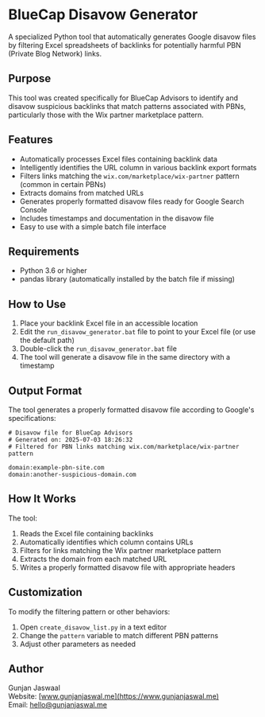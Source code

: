 # BlueCap Disavow Generator

A specialized Python tool that automatically generates Google disavow files by filtering Excel spreadsheets of backlinks for potentially harmful PBN (Private Blog Network) links.

## Purpose

This tool was created specifically for BlueCap Advisors to identify and disavow suspicious backlinks that match patterns associated with PBNs, particularly those with the Wix partner marketplace pattern.

## Features

- Automatically processes Excel files containing backlink data
- Intelligently identifies the URL column in various backlink export formats
- Filters links matching the `wix.com/marketplace/wix-partner` pattern (common in certain PBNs)
- Extracts domains from matched URLs
- Generates properly formatted disavow files ready for Google Search Console
- Includes timestamps and documentation in the disavow file
- Easy to use with a simple batch file interface

## Requirements

- Python 3.6 or higher
- pandas library (automatically installed by the batch file if missing)

## How to Use

1. Place your backlink Excel file in an accessible location
2. Edit the `run_disavow_generator.bat` file to point to your Excel file (or use the default path)
3. Double-click the `run_disavow_generator.bat` file
4. The tool will generate a disavow file in the same directory with a timestamp

## Output Format

The tool generates a properly formatted disavow file according to Google's specifications:

```
# Disavow file for BlueCap Advisors
# Generated on: 2025-07-03 18:26:32
# Filtered for PBN links matching wix.com/marketplace/wix-partner pattern

domain:example-pbn-site.com
domain:another-suspicious-domain.com
```

## How It Works

The tool:
1. Reads the Excel file containing backlinks
2. Automatically identifies which column contains URLs
3. Filters for links matching the Wix partner marketplace pattern
4. Extracts the domain from each matched URL
5. Writes a properly formatted disavow file with appropriate headers

## Customization

To modify the filtering pattern or other behaviors:

1. Open `create_disavow_list.py` in a text editor
2. Change the `pattern` variable to match different PBN patterns
3. Adjust other parameters as needed

## Author

Gunjan Jaswaal  
Website: [www.gunjanjaswal.me](https://www.gunjanjaswal.me)  
Email: [hello@gunjanjaswal.me](mailto:hello@gunjanjaswal.me)
